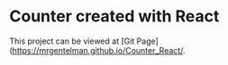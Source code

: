 # Counter created with React

This project can be viewed at [Git Page](https://mrgentelman.github.io/Counter_React/.


